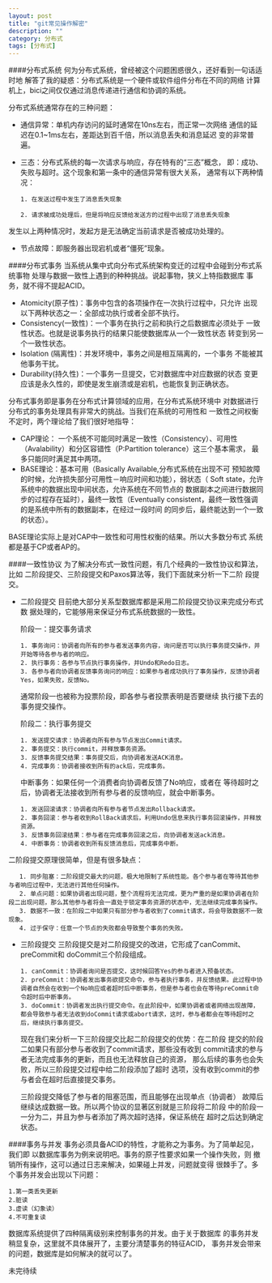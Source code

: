 ```yaml
---
layout: post
title: "git常见操作解密"
description: ""
category: 分布式
tags: [分布式]
---
```


####分布式系统
  何为分布式系统，曾经被这个问题困惑很久，还好看到一句话适时地
解答了我的疑惑：分布式系统是一个硬件或软件组件分布在不同的网络
计算机上，bici之间仅仅通过消息传递进行通信和协调的系统。

  分布式系统通常存在的三种问题：
  
  * 通信异常：单机内存访问的延时通常在10ns左右，而正常一次网络
通信的延迟在0.1~1ms左右，差距达到百千倍，所以消息丢失和消息延迟
变的非常普遍。

  * 三态：分布式系统的每一次请求与响应，存在特有的“三态”概念，
即：成功、失败与超时。这个现象和第一条中的通信异常有很大关系，
通常有以下两种情况：

        1. 在发送过程中发生了消息丢失现象
  
        2. 请求被成功处理后，但是将响应反馈给发送方的过程中出现了消息丢失现象

  发生以上两种情况时，发起方是无法确定当前请求是否被成功处理的。
  
* 节点故障：即服务器出现宕机或者“僵死”现象。 
  
####分布式事务
  当系统从集中式向分布式系统架构变迁的过程中会碰到分布式系统事物
处理与数据一致性上遇到的种种挑战。说起事物，狭义上特指数据库
事务，就不得不提起ACID。

  * Atomicity(原子性)：事务中包含的各项操作在一次执行过程中，只允许
出现以下两种状态之一：全部成功执行或者全部不执行。
  * Consistency(一致性)：一个事务在执行之前和执行之后数据库必须处于
一致性状态。也就是说事务执行的结果只能使数据库从一个一致性状态
转变到另一个一致性状态。
  * Isolation (隔离性)：并发环境中，事务之间是相互隔离的，一个事务
不能被其他事务干扰。
  * Durability(持久性)：一个事务一旦提交，它对数据库中对应数据的状态
变更应该是永久性的，即使是发生崩溃或是宕机，也能恢复到正确状态。

分布式事务即是事务在分布式计算领域的应用，在分布式系统环境中
对数据进行分布式的事务处理具有非常大的挑战。当我们在系统的可用性和
一致性之间权衡不定时，两个理论给了我们很好地指导：

  * CAP理论： 一个系统不可能同时满足一致性（Consistency）、可用性
（Avalability）和分区容错性（P:Partition tolerance）这三个基本需求，
最多只能同时满足其中两项。
  * BASE理论：基本可用（Basically Available,分布式系统在出现不可
预知故障的时候，允许损失部分可用性－响应时间和功能），弱状态（
Soft state，允许系统中的数据出现中间状态，允许系统在不同节点的
数据副本之间进行数据同步的过程存在延时），最终一致性（Eventually 
consistent，最终一致性强调的是系统中所有的数据副本，在经过一段时间
的同步后，最终能达到一个一致的状态）。

BASE理论实际上是对CAP中一致性和可用性权衡的结果。所以大多数分布式
系统都是基于CP或者AP的。

####一致性协议
为了解决分布式一致性问题，有几个经典的一致性协议和算法，比如
二阶段提交、三阶段提交和Paxos算法等，我们下面就来分析一下二阶
段提交。

 * 二阶段提交
目前绝大部分关系型数据库都是采用二阶段提交协议来完成分布式数
据处理的，它能够用来保证分布式系统数据的一致性。
 
    阶段一：提交事务请求

       1. 事务询问：协调者向所有的参与者发送事务内容，询问是否可以执行事务提交操作，并开始等待各参与者的响应。
       2. 执行事务：各参与节点执行事务操作，并Undo和Redo日志。
       3. 各参与者向协调者反馈事务询问的响应：如果参与者成功执行了事务操作，反馈协调者Yes，如果失败，反馈No。

   通常阶段一也被称为投票阶段，即各参与者投票表明是否要继续
执行接下去的事务提交操作。

   阶段二：执行事务提交
    
       1. 发送提交请求：协调者向所有参与节点发出Commit请求。
       2. 事务提交：执行commit，并释放事务资源。
       3. 反馈事务提交结果：事务提交后，向协调者发送ACK消息。
       4. 完成事务：协调者接收到所有的ack后，完成事务。
    
   中断事务：如果任何一个消费者向协调者反馈了No响应，或者在
等待超时之后，协调者无法接收到所有参与者的反馈响应，就会中断事务。

       1. 发送回滚请求：协调者向所有参与者节点发出Rollback请求。
       2. 事务回滚：参与者收到RollBack请求后，利用Undo信息来执行事务回滚操作，并释放资源。
       3. 反馈事务回滚结果：参与者在完成事务回滚之后，向协调者发送ack消息。
       4. 中断事务：协调者收到所有反馈消息后，完成事务中断。
    
  二阶段提交原理很简单，但是有很多缺点：
  
       1. 同步阻塞：二阶段提交最大的问题，极大地限制了系统性能。各个参与者在等待其他参与者响应过程中，无法进行其他任何操作。
       2. 单点问题：如果协调者出现问题，整个流程将无法完成，更为严重的是如果协调者在阶段二出现问题，那么其他参与者将会一直处于锁定事务资源的状态中，无法继续完成事务操作。
       3. 数据不一致：在阶段二中如果只有部分参与者收到了commit请求，将会导致数据不一致现象。
       4. 过于保守：任意一个节点的失败都会导致整个事务的失败。
    
* 三阶段提交
三阶段提交是对二阶段提交的改进，它形成了canCommit、preCommit和
doCommit三个阶段组成。

      1. canCommit：协调者询问是否提交，这时候回答Yes的参与者进入预备状态。
      2. preCommit：协调者发出事务欲提交命令，参与者执行事务，并反馈结果。此过程中协调者自然会在收到一个No响应或者超时后中断事务，但是参与者也会在等待preCommit命令超时后中断事务。
      3. doCommit：协调者发出执行提交命令。在此阶段中，如果协调者或者网络出现故障，都会导致参与者无法收到doCommit请求或abort请求，这时，参与者都会在等待超时之后，继续执行事务提交。
    
  现在我们来分析一下三阶段提交比起二阶段提交的优势：在二阶段
提交的阶段二如果只有部分参与者收到了commit请求，那些没有收到
commit请求的参与者无法完成事务的更新，而且也无法释放自己的资源，
那么后续的事务也会失败，所以三阶段提交过程中给二阶段添加了超时
选项，没有收到commit的参与者会在超时后直接提交事务。
  
  三阶段提交降低了参与者的阻塞范围，而且能够在出现单点（协调者）
故障后继续达成数据一致。所以两个协议的显著区别就是三阶段将二阶段
中的阶段一一分为二，并且为参与者添加了两次超时选择，保证系统在
超时之后达到确定状态。

####事务与并发
事务必须具备ACID的特性，才能称之为事务。为了简单起见，我们即
以数据库事务为例来说明吧。事务的原子性要求如果一个操作失败，则
撤销所有操作，这可以通过日志来解决，如果碰上并发，问题就变得
很棘手了。多个事务并发会出现以下问题：

    1.第一类丢失更新
    2.脏读
    3.虚读（幻象读）
    4.不可重复读
    
数据库系统提供了四种隔离级别来控制事务的并发。由于关于数据库
的事务并发稍显复杂，这里就不具体展开了，主要分清楚事务的特征ACID，
事务并发会带来的问题，数据库是如何解决的就可以了。

  未完待续
